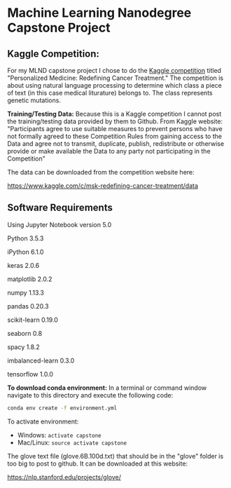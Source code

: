 # Machine Learning Nanodegree Capstone Project

## Kaggle Competition: 

For my MLND capstone project I chose to do the [Kaggle competition](https://www.kaggle.com/c/msk-redefining-cancer-treatment)
titled "Personalized Medicine: Redefining Cancer Treatment." The competition is about using natural language processing to determine
which class a piece of text (in this case medical liturature) belongs to. The class represents genetic mutations.

**Training/Testing Data:** Because this is a Kaggle competition I cannot post the training/testing data provided by them to Github. From Kaggle website: "Participants agree to use suitable measures to prevent persons who have not formally agreed to these Competition Rules from gaining access to the Data and agree not to transmit, duplicate, publish, redistribute or otherwise provide or make available the Data to any party not participating in the Competition"

The data can be downloaded from the competition website here:

https://www.kaggle.com/c/msk-redefining-cancer-treatment/data

## Software Requirements

Using Jupyter Notebook version 5.0

Python 3.5.3

iPython 6.1.0

keras 2.0.6

matplotlib 2.0.2

numpy 1.13.3

pandas 0.20.3

scikit-learn 0.19.0

seaborn 0.8

spacy 1.8.2

imbalanced-learn 0.3.0

tensorflow 1.0.0

**To download conda environment:** In a terminal or command window navigate to this directory and execute the following code:
```Bash
conda env create -f environment.yml
```
To activate environment:
+ Windows: `activate capstone`
+ Mac/Linux: `source activate capstone`

The glove text file (glove.6B.100d.txt) that should be in the "glove" folder is too big to post to github. It can be downloaded at this website:

https://nlp.stanford.edu/projects/glove/

